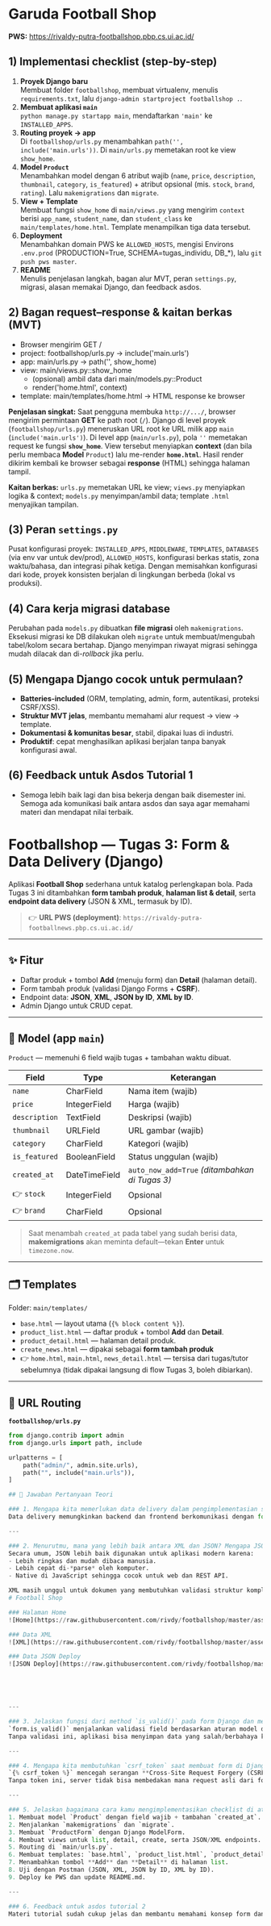 # Garuda Football Shop

**PWS:** https://rivaldy-putra-footballshop.pbp.cs.ui.ac.id/

## 1) Implementasi checklist (step-by-step)
1. **Proyek Django baru**  
   Membuat folder `footballshop`, membuat virtualenv, menulis `requirements.txt`, lalu `django-admin startproject footballshop .`.
2. **Membuat aplikasi `main`**  
   `python manage.py startapp main`, mendaftarkan `'main'` ke `INSTALLED_APPS`.
3. **Routing proyek → app**  
   Di `footballshop/urls.py` menambahkan `path('', include('main.urls'))`. Di `main/urls.py` memetakan root ke view `show_home`.
4. **Model `Product`**  
   Menambahkan model dengan 6 atribut wajib (`name`, `price`, `description`, `thumbnail`, `category`, `is_featured`) + atribut opsional (mis. `stock`, `brand`, `rating`). Lalu `makemigrations` dan `migrate`.
5. **View + Template**  
   Membuat fungsi `show_home` di `main/views.py` yang mengirim `context` berisi `app_name`, `student_name`, dan `student_class` ke `main/templates/home.html`. Template menampilkan tiga data tersebut.
6. **Deployment**  
   Menambahkan domain PWS ke `ALLOWED_HOSTS`, mengisi Environs `.env.prod` (PRODUCTION=True, SCHEMA=tugas_individu, DB_*), lalu `git push pws master`.
7. **README**  
   Menulis penjelasan langkah, bagan alur MVT, peran `settings.py`, migrasi, alasan memakai Django, dan feedback asdos.

## 2) Bagan request–response & kaitan berkas (MVT)
- Browser mengirim GET /
- project: footballshop/urls.py → include('main.urls')
- app: main/urls.py → path('', show_home)
- view: main/views.py::show_home
  - (opsional) ambil data dari main/models.py::Product
  - render('home.html', context)
- template: main/templates/home.html → HTML response ke browser

**Penjelasan singkat:** Saat pengguna membuka `http://.../`, browser mengirim permintaan **GET** ke path root (`/`). Django di level proyek (`footballshop/urls.py`) meneruskan URL root ke URL milik app `main` (`include('main.urls')`). Di level app (`main/urls.py`), pola `''` memetakan request ke fungsi **`show_home`**. View tersebut menyiapkan **context** (dan bila perlu membaca **Model** `Product`) lalu me-render **`home.html`**. Hasil render dikirim kembali ke browser sebagai **response** (HTML) sehingga halaman tampil.


**Kaitan berkas:** `urls.py` memetakan URL ke view; `views.py` menyiapkan logika & context; `models.py` menyimpan/ambil data; template `.html` menyajikan tampilan.

## (3) Peran `settings.py`
Pusat konfigurasi proyek: `INSTALLED_APPS`, `MIDDLEWARE`, `TEMPLATES`, `DATABASES` (via env var untuk dev/prod), `ALLOWED_HOSTS`, konfigurasi berkas statis, zona waktu/bahasa, dan integrasi pihak ketiga. Dengan memisahkan konfigurasi dari kode, proyek konsisten berjalan di lingkungan berbeda (lokal vs produksi).

## (4) Cara kerja migrasi database
Perubahan pada `models.py` dibuatkan **file migrasi** oleh `makemigrations`. Eksekusi migrasi ke DB dilakukan oleh `migrate` untuk membuat/mengubah tabel/kolom secara bertahap. Django menyimpan riwayat migrasi sehingga mudah dilacak dan di-*rollback* jika perlu.

## (5) Mengapa Django cocok untuk permulaan?
- **Batteries-included** (ORM, templating, admin, form, autentikasi, proteksi CSRF/XSS).
- **Struktur MVT jelas**, membantu memahami alur request → view → template.
- **Dokumentasi & komunitas besar**, stabil, dipakai luas di industri.
- **Produktif**: cepat menghasilkan aplikasi berjalan tanpa banyak konfigurasi awal.

## (6) Feedback untuk Asdos Tutorial 1
- Semoga lebih baik lagi dan bisa bekerja dengan baik disemester ini. Semoga ada komunikasi baik antara asdos dan saya agar memahami materi dan mendapat nilai terbaik.

# Footballshop — Tugas 3: Form & Data Delivery (Django)

Aplikasi **Football Shop** sederhana untuk katalog perlengkapan bola. Pada Tugas 3 ini ditambahkan **form tambah produk**, **halaman list & detail**, serta **endpoint data delivery** (JSON & XML, termasuk by ID).

> 👉 **URL PWS (deployment)**: `https://rivaldy-putra-footballnews.pbp.cs.ui.ac.id/` 

---

## ✨ Fitur
- Daftar produk + tombol **Add** (menuju form) dan **Detail** (halaman detail).
- Form tambah produk (validasi Django Forms + **CSRF**).
- Endpoint data: **JSON**, **XML**, **JSON by ID**, **XML by ID**.
- Admin Django untuk CRUD cepat.

---

## 🧱 Model (app `main`)

`Product` — memenuhi 6 field wajib tugas + tambahan waktu dibuat.

| Field         | Type           | Keterangan                                      |
|---------------|----------------|-------------------------------------------------|
| `name`        | CharField      | Nama item (wajib)                               |
| `price`       | IntegerField   | Harga (wajib)                                   |
| `description` | TextField      | Deskripsi (wajib)                               |
| `thumbnail`   | URLField       | URL gambar (wajib)                              |
| `category`    | CharField      | Kategori (wajib)                                |
| `is_featured` | BooleanField   | Status unggulan (wajib)                         |
| `created_at`  | DateTimeField  | `auto_now_add=True` *(ditambahkan di Tugas 3)*  |
| 👉 `stock`    | IntegerField   | Opsional                                        |
| 👉 `brand`    | CharField      | Opsional                                        |

> Saat menambah `created_at` pada tabel yang sudah berisi data, **makemigrations** akan meminta default—tekan **Enter** untuk `timezone.now`.

---

## 🗂️ Templates

Folder: `main/templates/`

- `base.html` — layout utama (`{% block content %}`).
- `product_list.html` — daftar produk + tombol **Add** dan **Detail**.
- `product_detail.html` — halaman detail produk.
- `create_news.html` — dipakai sebagai **form tambah produk** 
- 👉 `home.html`, `main.html`, `news_detail.html` — tersisa dari tugas/tutor sebelumnya (tidak dipakai langsung di flow Tugas 3, boleh dibiarkan).

---

## 🔌 URL Routing

**`footballshop/urls.py`**
```python
from django.contrib import admin
from django.urls import path, include

urlpatterns = [
    path("admin/", admin.site.urls),
    path("", include("main.urls")),
]

## 🧩 Jawaban Pertanyaan Teori

### 1. Mengapa kita memerlukan data delivery dalam pengimplementasian sebuah platform?
Data delivery memungkinkan backend dan frontend berkomunikasi dengan format standar seperti JSON atau XML. Dengan begitu, data bisa diakses tidak hanya oleh web browser, tetapi juga oleh aplikasi mobile atau sistem lain. Hal ini membuat platform lebih fleksibel, reusable, dan mudah diintegrasikan.

---

### 2. Menurutmu, mana yang lebih baik antara XML dan JSON? Mengapa JSON lebih populer dibandingkan XML?
Secara umum, JSON lebih baik digunakan untuk aplikasi modern karena:
- Lebih ringkas dan mudah dibaca manusia.
- Lebih cepat di-*parse* oleh komputer.
- Native di JavaScript sehingga cocok untuk web dan REST API.

XML masih unggul untuk dokumen yang membutuhkan validasi struktur kompleks, tetapi JSON lebih populer karena ringan dan sesuai kebutuhan integrasi aplikasi saat ini.
# Football Shop

### Halaman Home
![Home](https://raw.githubusercontent.com/rivdy/footballshop/master/assets/img/ss-home.png)

### Data XML
![XML](https://raw.githubusercontent.com/rivdy/footballshop/master/assets/img/ss-xml.png)

### Data JSON Deploy
![JSON Deploy](https://raw.githubusercontent.com/rivdy/footballshop/master/assets/img/ss-json-deploy.png)





---

### 3. Jelaskan fungsi dari method `is_valid()` pada form Django dan mengapa kita membutuhkan method tersebut?
`form.is_valid()` menjalankan validasi field berdasarkan aturan model dan form (misalnya: required, tipe data, panjang maksimum). Jika valid, ia mengisi `form.cleaned_data` yang aman untuk diproses lebih lanjut.  
Tanpa validasi ini, aplikasi bisa menyimpan data yang salah/berbahaya ke database.

---

### 4. Mengapa kita membutuhkan `csrf_token` saat membuat form di Django? Apa yang dapat terjadi jika kita tidak menambahkan `csrf_token` pada form Django? Bagaimana hal tersebut dapat dimanfaatkan oleh penyerang?
`{% csrf_token %}` mencegah serangan **Cross-Site Request Forgery (CSRF)**, yaitu ketika penyerang membuat user tanpa sadar mengirimkan permintaan berbahaya (misalnya delete data) ke server.  
Tanpa token ini, server tidak bisa membedakan mana request asli dari form dan mana request palsu buatan attacker.

---

### 5. Jelaskan bagaimana cara kamu mengimplementasikan checklist di atas secara step-by-step!
1. Membuat model `Product` dengan field wajib + tambahan `created_at`.  
2. Menjalankan `makemigrations` dan `migrate`.  
3. Membuat `ProductForm` dengan Django ModelForm.  
4. Membuat views untuk list, detail, create, serta JSON/XML endpoints.  
5. Routing di `main/urls.py`.  
6. Membuat templates: `base.html`, `product_list.html`, `product_detail.html`, `create_news.html`.  
7. Menambahkan tombol **Add** dan **Detail** di halaman list.  
8. Uji dengan Postman (JSON, XML, JSON by ID, XML by ID).  
9. Deploy ke PWS dan update README.md.

---

### 6. Feedback untuk asdos tutorial 2
Materi tutorial sudah cukup jelas dan membantu memahami konsep form dan data delivery. Akan lebih baik jika disertakan lebih banyak contoh kasus error umum (misalnya CSRF, migrasi, atau template error) supaya mahasiswa bisa lebih siap menghadapi debugging.
